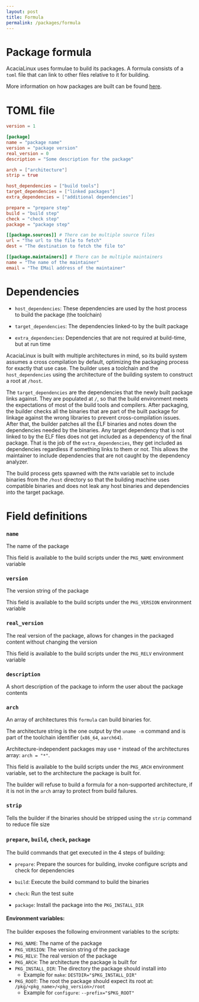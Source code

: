 ```yaml
---
layout: post
title: Formula
permalink: /packages/formula
---
```


# Package formula

AcaciaLinux uses formulae to build its packages. A formula consists of a `toml` file that can link to other files relative to it for building.

More information on how packages are built can be found [here](/packages/building).

# TOML file

```toml
version = 1

[package]
name = "package name"
version = "package version"
real_version = 0
description = "Some description for the package"

arch = ["architecture"]
strip = true

host_dependencies = ["build tools"]
target_dependencies = ["linked packages"]
extra_dependencies = ["additional dependencies"]

prepare = "prepare step"
build = "build step"
check = "check step"
package = "package step"

[[package.sources]] # There can be multiple source files
url = "The url to the file to fetch"
dest = "The destination to fetch the file to"

[[package.maintainers]] # There can be multiple maintainers
name = "The name of the maintainer"
email = "The EMail address of the maintainer"
```

# Dependencies <a id="dependencies"></a>

- `host_dependencies`: These dependencies are used by the host process to build the package (the toolchain)

- `target_dependencies`: The dependencies linked-to by the built package

- `extra_dependencies`: Dependencies that are not required at build-time, but at run time

AcaciaLinux is built with multiple architectures in mind, so its build system assumes a cross compilation by default, optimizing the packaging process for exactly that use case. The builder uses a toolchain and the `host_dependencies` using the architecture of the building system to construct a root at `/host`.

The `target_dependencies` are the dependencies that the newly built package links against. They are populated at `/`, so that the build environment meets the expectations of most of the build tools and compilers. After packaging, the builder checks all the binaries that are part of the built package for linkage against the wrong libraries to prevent cross-compilation issues. After that, the builder patches all the ELF binaries and notes down the dependencies needed by the binaries. Any target dependency that is not linked to by the ELF files does not get included as a dependency of the final package. That is the job of the `extra_dependencies`, they get included as dependencies regardless if something links to them or not. This allows the maintainer to include dependencies that are not caught by the dependency analyzer.

The build process gets spawned with the `PATH` variable set to include binaries from the `/host` directory so that the building machine uses compatible binaries and does not leak any host binaries and dependencies into the target package.

# Field definitions

### `name`

The name of the package

This field is available to the build scripts under the `PKG_NAME` environment variable

### `version`

The version string of the package

This field is available to the build scripts under the `PKG_VERSION` environment variable

### `real_version`

The real version of the package, allows for changes in the packaged content without changing the version

This field is available to the build scripts under the `PKG_RELV` environment variable

### `description`

A short description of the package to inform the user about the package contents

### `arch`

An array of architectures this `formula` can build binaries for.

The architecture string is the one output by the `uname -m` command and is part of the toolchain identifier (`x86_64`, `aarch64`).

Architecture-independent packages may use `*` instead of the architectures array: `arch = "*"`.

This field is available to the build scripts under the `PKG_ARCH` environment variable, set to the architecture the package is built for.

The builder will refuse to build a formula for a non-supported architecture, if it is not in the `arch` array to protect from build failures.

### `strip`

Tells the builder if the binaries should be stripped using the `strip` command to reduce file size

### `prepare`, `build`, `check`, `package`

The build commands that get executed in the 4 steps of building:

- `prepare`: Prepare the sources for building, invoke configure scripts and check for dependencies

- `build`: Execute the build command to build the binaries

- `check`: Run the test suite

- `package`: Install the package into the `PKG_INSTALL_DIR`

#### Environment variables:

The builder exposes the following environment variables to the scripts:

- `PKG_NAME`: The name of the package
- `PKG_VERSION`: The version string of the package
- `PKG_RELV`: The real version of the package
- `PKG_ARCH`: The architecture the package is built for
- `PKG_INSTALL_DIR`: The directory the package should install into
  - Example for `make`: `DESTDIR="$PKG_INSTALL_DIR"`
- `PKG_ROOT`: The root the package should expect its root at: `/pkg/<pkg_name>/<pkg_version>/root`
  - Example for `configure`: `--prefix="$PKG_ROOT"`
